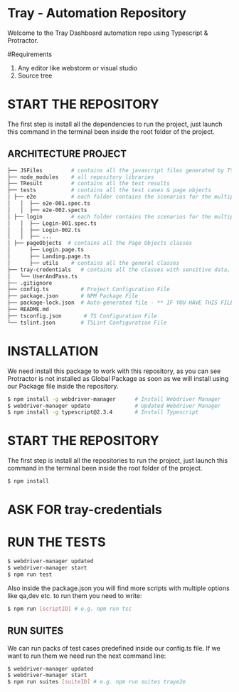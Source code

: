 # Tray - Automation Repository
Welcome to the Tray Dashboard automation repo using Typescript & Protractor.

#Requirements
1. Any editor like webstorm or visual studio 
2. Source tree 

# START THE REPOSITORY
The first step is install all the dependencies to run the project, just launch this command in the terminal been inside the root folder of the project.

## ARCHITECTURE PROJECT

```bash
├── JSFiles         # contains all the javascript files generated by TS
├── node_modules    # all repository libraries
├── TResult         # contains all the test results
├── tests           # contains all the test cases & page objects
│ ├── e2e           # each folder contains the scenarios for the multiple test cases
│   │  ├── e2e-001.spec.ts
│   │  ├── e2e-002.spects
│ ├── login         # each folder contains the scenarios for the multiple test cases
│   │  ├── Login-001.spec.ts
│   │  ├── Login-002.ts
│   │  ├── ...
│ ├── pageObjects  # contains all the Page Objects classes
│      ├── Login.page.ts
│      ├── Landing.page.ts
│      ├── utils    # contains all the general classes
├── tray-credentials   # contains all the classes with sensitive data, ask for it.
│   └── UserAndPass.ts
├── .gitignore
├── config.ts          # Project Configuration File
├── package.json       # NPM Package File
├── package-lock.json  # Auto-generated file - ** IF YOU HAVE THIS FILE PLEASE DON'T UPLOAD IT TO THE REPOSITOR** -
├── README.md
├── tsconfig.json       # TS Configuration File
└── tslint.json        # TSLint Configuration File
```

# INSTALLATION

We need install this package to work with this repository, as you can see Protractor is not installed as Global Package as soon as we will install using our Package file inside the repository.
~~~~bash
$ npm install -g webdriver-manager      # Install Webdriver Manager
$ webdriver-manager update              # Updated Webdriver Manager
$ npm install -g typescript@2.3.4       # Install Typescript
~~~~

# START THE REPOSITORY

The first step is install all the repositories to run the project, just launch this command in the terminal been inside the root folder of the project.
~~~~bash
$ npm install
~~~~

# ASK FOR tray-credentials


# RUN THE TESTS


~~~~bash
$ webdriver-manager updated
$ webdriver-manager start
$ npm run test
~~~~

Also inside the package.json you will find more scripts with multiple options like qa,dev etc. to run them you need to write:

~~~~bash
$ npm run [scriptID] # e.g. npm run tsc
~~~~

## RUN SUITES

We can run packs of test cases predefined inside our config.ts file. If we want to run them we need run the next command line:

~~~~bash
$ webdriver-manager updated
$ webdriver-manager start
$ npm run suites [suiteID] # e.g. npm run suites traye2e
~~~~
